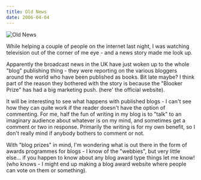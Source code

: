 ```yaml
---
title: Old News
date: 2006-04-04
---
```


![Old News](https://source.unsplash.com/vP3pnOoCiYE/1600x900)

While helping a couple of people on the internet last night, I was watching television out of the corner of me eye - and a news story made me look up.

Apparently the broadcast news in the UK have just woken up to the whole "blog" publishing thing - they were reporting on the various bloggers around the world who have been published as books. Bit late maybe? I think part of the reason they bothered with the story is because the "Blooker Prize" has had a big marketing push. (here' the official website).

It will be interesting to see what happens with published blogs - I can't see how they can quite work if the reader doesn't have the option of commenting. For me, half the fun of writing in my blog is to "talk" to an imaginary audience about whatever is on my mind, and sometimes get a comment or two in response. Primarily the writing is for my own benefit, so I don't really mind if anybody bothers to comment or not.

With "blog prizes" in mind, I'm wondering what is out there in the form of awards programmes for blogs - I know of the "webbies", but very little else... if you happen to know about any blog award type things let me know! (who knows - I might end up making a blog award website where people can vote on them or something).